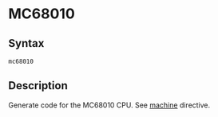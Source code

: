 # MC68010

## Syntax
```assembly
mc68010
```

## Description
Generate code for the MC68010 CPU.
See [machine](machine.md) directive.
